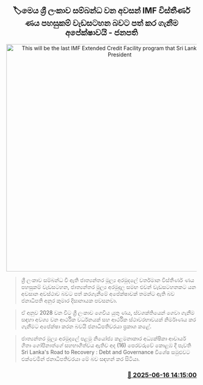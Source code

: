 <p align='center'><b><h2 align='center' title='This will be the last IMF Extended Credit Facility program that Sri Lanka will join - President'>🏷මෙය ශ්‍රී ලංකාව සම්බන්ධ වන අවසන් IMF විස්තීර්ණ ණය පහසුකම් වැඩසටහන බවට පත් කර ගැනීම අපේක්ෂාවයි - ජනපති</h2></b></p>
<p align='center'><img src='https://helakuru.sgp1.cdn.digitaloceanspaces.com/esana/images/lib/anura-president-bmich.jpg' width='600' alt='This will be the last IMF Extended Credit Facility program that Sri Lanka will join - President'></p>

> ශ්‍රී ලංකාව සම්බන්ධ වී ඇති ජාත්‍යන්තර මූල්‍ය අරමුදලේ වර්තමාන විස්තීර්ණ ණය පහසුකම් වැඩසටහන, ජාත්‍යන්තර මූල්‍ය අරමුදල සමඟ එවන් වැඩසටහනකට යන අවසාන අවස්ථාව බවට පත් කරගැනීමේ අපේක්ෂාවක් තමන්ට ඇති බව ජනාධිපති අනුර කුමාර දිසානායක පවසනවා.

> ඒ අනුව 2028 වන විට ශ්‍රී ලංකාව ගෙවිය යුතු ණය, ස්වශක්තියෙන් ගෙවා ගැනීම සඳහා අවශ්‍ය වන ආර්ථික වර්ධනයක් සහ ආර්ථික ස්ථාවරභාවයක් නිර්මාණය කර ගැනීමට අපේක්ෂා කරන බවයි ජනාධිපතිවරයා ප්‍රකාශ කළේ.

> ජාත්‍යන්තර මූල්‍ය අරමුදලේ පළමු නියෝජ්‍ය කළමනාකාර අධ්‍යක්ෂිකා ආචාර්ය ගීතා ගෝපිනාත්ගේ සහභාගීත්වය ඇතිව අද (16) පෙරවරුවේ කොළඹ දී පැවති Sri Lanka's Road to Recovery : Debt and Governance විශේෂ සමුළුවට එක්වෙමින් ජනාධිපතිවරයා මේ බව සඳහන් කර සිටියා.



<h3 align='right'><a href='https://www.helakuru.lk/esana/p/111043/'>📅 2025-06-16 14:15:00</a></h3>
